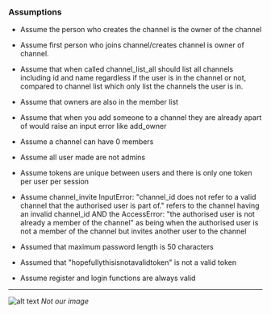 ### Assumptions

- Assume the person who creates the channel is the owner of the channel

- Assume first person who joins channel/creates channel is owner of channel.

- Assume that when called channel_list_all should list all channels including id and name regardless if the user is in the channel or not, compared to channel list which only list the channels the user is in.

- Assume that owners are also in the member list

- Assume that when you add someone to a channel they are already apart of would raise an input error like add_owner

- Assume a channel can have 0 members 

- Assume all user made are not admins

- Assume tokens are unique between users and there is only one token per user per session

- Assume channel_invite InputError: "channel_id does not refer to a valid channel that the authorised user is part of." refers to the channel having an invalid channel_id AND the AccessError: "the authorised user is not already a member of the channel" as being when the authorised user is not a member of the channel but invites another user to the channel

- Assumed that maximum password length is 50 characters

- Assumed that "hopefullythisisnotavalidtoken" is not a valid token

- Assume register and login functions are always valid

---

![alt text](https://m.media-amazon.com/images/M/MV5BOTFmYTc3ZWEtNTYxNi00OTA4LTk2NjEtNTI2MTJlNzkyMDdlXkEyXkFqcGdeQWpybA@@._V1_UX477_CR0,0,477,268_AL_.jpg)
            *Not our image*   

